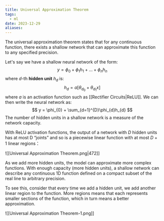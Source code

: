 ```yaml
---
title: Universal Approximation Theorem
tags:
  - ml
date: 2023-12-29
aliases:
---
```

The universal approximation theorem states that for any continuous function, there exists a shallow network that can approximate this function to any specified precision.

Let's say we have a shallow neural network of the form:
$$
y = \phi_{0}+\phi_{1}h_{1} + \dots+\phi_{n}h_{n}
$$
where $d$-th **hidden unit** $h_{d}$ is:
$$
h_{d}=a[\theta_{d_{0}}+\theta_{d_{1}}x]
$$
where $a$ is an activation function such as [[Rectifier Circuits|ReLU]]. We can then write the neural network as:
$$
y = \phi_{0} + \sum_{d=1}^{D}\phi_{d}h_{d}
$$
The number of hidden units in a shallow network is a measure of the network capacity. 

With ReLU activation functions, the output of a network with $D$ hidden units has at most D “joints” and so is a piecewise linear function with at most $D+1$ linear regions：

![[Universal Approximation Theorem.png|472]]

As we add more hidden units, the model can approximate more complex functions. With enough capacity (more hidden units), a shallow network can describe any continuous 1D function defined on a compact subset of the real line to arbitrary precision. 

To see this, consider that every time we add a hidden unit, we add another linear region to the function. More regions means that each represents smaller sections of the function, which in turn means a better approximation.

![[Universal Approximation Theorem-1.png]]
